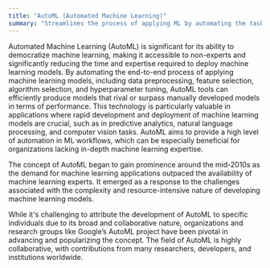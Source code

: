 ```yaml
---
title: "AutoML (Automated Machine Learning)"
summary: "Streamlines the process of applying ML by automating the tasks of selecting the appropriate algorithms and tuning their hyperparameters."
---
```

Automated Machine Learning (AutoML) is significant for its ability to democratize machine learning, making it accessible to non-experts and significantly reducing the time and expertise required to deploy machine learning models. By automating the end-to-end process of applying machine learning models, including data preprocessing, feature selection, algorithm selection, and hyperparameter tuning, AutoML tools can efficiently produce models that rival or surpass manually developed models in terms of performance. This technology is particularly valuable in applications where rapid development and deployment of machine learning models are crucial, such as in predictive analytics, natural language processing, and computer vision tasks. AutoML aims to provide a high level of automation in ML workflows, which can be especially beneficial for organizations lacking in-depth machine learning expertise.

The concept of AutoML began to gain prominence around the mid-2010s as the demand for machine learning applications outpaced the availability of machine learning experts. It emerged as a response to the challenges associated with the complexity and resource-intensive nature of developing machine learning models.

While it's challenging to attribute the development of AutoML to specific individuals due to its broad and collaborative nature, organizations and research groups like Google’s AutoML project have been pivotal in advancing and popularizing the concept. The field of AutoML is highly collaborative, with contributions from many researchers, developers, and institutions worldwide.

